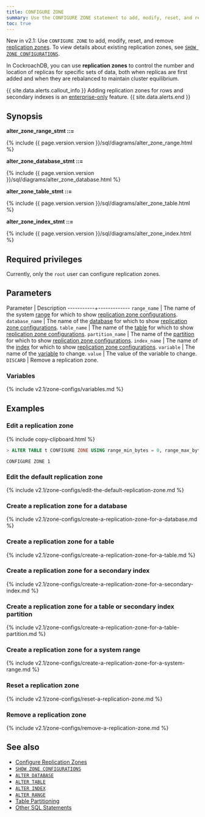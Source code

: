 ```yaml
---
title: CONFIGURE ZONE
summary: Use the CONFIGURE ZONE statement to add, modify, reset, and remove replication zones.
toc: true
---
```


<span class="version-tag">New in v2.1:</span> Use `CONFIGURE ZONE` to add, modify, reset, and remove [replication zones](configure-replication-zones.html). To view details about existing replication zones, see [`SHOW ZONE CONFIGURATIONS`](show-zone-configurations.html).

In CockroachDB, you can use **replication zones** to control the number and location of replicas for specific sets of data, both when replicas are first added and when they are rebalanced to maintain cluster equilibrium.

{{ site.data.alerts.callout_info }}
Adding replication zones for rows and secondary indexes is an [enterprise-only](enterprise-licensing.html) feature.
{{ site.data.alerts.end }}

## Synopsis

**alter_zone_range_stmt ::=**

<div class="horizontal-scroll">
  {%  include {{  page.version.version  }}/sql/diagrams/alter_zone_range.html %}
</div>

**alter_zone_database_stmt ::=**

<div class="horizontal-scroll">
  {%  include {{  page.version.version  }}/sql/diagrams/alter_zone_database.html %}
</div>

**alter_zone_table_stmt ::=**

<div class="horizontal-scroll">
  {%  include {{  page.version.version  }}/sql/diagrams/alter_zone_table.html %}
</div>

**alter_zone_index_stmt ::=**

<div class="horizontal-scroll">
  {%  include {{  page.version.version  }}/sql/diagrams/alter_zone_index.html %}
</div>

## Required privileges

Currently, only the `root` user can configure replication zones.

## Parameters

 Parameter | Description
-----------+-------------
`range_name` | The name of the system [range](architecture/overview.html#glossary) for which to show [replication zone configurations](configure-replication-zones.html).
`database_name` | The name of the [database](create-database.html) for which to show [replication zone configurations](configure-replication-zones.html).
`table_name` | The name of the [table](create-table.html) for which to show [replication zone configurations](configure-replication-zones.html).
`partition_name` | The name of the [partition](partitioning.html) for which to show [replication zone configurations](configure-replication-zones.html).
`index_name` | The name of the [index](indexes.html) for which to show [replication zone configurations](configure-replication-zones.html).
`variable` | The name of the [variable](#variables) to change.
`value` | The value of the variable to change.
`DISCARD` | Remove a replication zone.

### Variables

{%  include v2.1/zone-configs/variables.md %}

## Examples

### Edit a replication zone

{%  include copy-clipboard.html %}
~~~ sql
> ALTER TABLE t CONFIGURE ZONE USING range_min_bytes = 0, range_max_bytes = 90000, gc.ttlseconds = 89999, num_replicas = 4, constraints = '[-region=west]';
~~~

~~~
CONFIGURE ZONE 1
~~~

### Edit the default replication zone

{%  include v2.1/zone-configs/edit-the-default-replication-zone.md %}

### Create a replication zone for a database

{%  include v2.1/zone-configs/create-a-replication-zone-for-a-database.md %}

### Create a replication zone for a table

{%  include v2.1/zone-configs/create-a-replication-zone-for-a-table.md %}

### Create a replication zone for a secondary index

{%  include v2.1/zone-configs/create-a-replication-zone-for-a-secondary-index.md %}

### Create a replication zone for a table or secondary index partition

{%  include v2.1/zone-configs/create-a-replication-zone-for-a-table-partition.md %}

### Create a replication zone for a system range

{%  include v2.1/zone-configs/create-a-replication-zone-for-a-system-range.md %}

### Reset a replication zone

{%  include v2.1/zone-configs/reset-a-replication-zone.md %}

### Remove a replication zone

{%  include v2.1/zone-configs/remove-a-replication-zone.md %}

## See also

- [Configure Replication Zones](configure-replication-zones.html)
- [`SHOW ZONE CONFIGURATIONS`](show-zone-configurations.html)
- [`ALTER DATABASE`](alter-database.html)
- [`ALTER TABLE`](alter-table.html)
- [`ALTER INDEX`](alter-index.html)
- [`ALTER RANGE`](alter-range.html)
- [Table Partitioning](partitioning.html)
- [Other SQL Statements](sql-statements.html)
